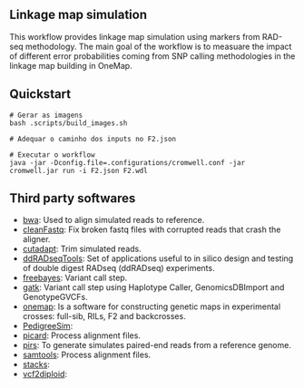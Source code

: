 ## Linkage map simulation

This workflow provides linkage map simulation using markers from RAD-seq methodology. The main goal of the workflow is to measuare the impact of different error probabilities coming from SNP calling methodologies in the linkage map building in OneMap.

## Quickstart

```
# Gerar as imagens
bash .scripts/build_images.sh

# Adequar o caminho dos inputs no F2.json

# Executar o workflow
java -jar -Dconfig.file=.configurations/cromwell.conf -jar cromwell.jar run -i F2.json F2.wdl
```

## Third party softwares

- [bwa](https://github.com/lh3/bwa): Used to align simulated reads to reference.
- [cleanFastq](https://github.com/davidvi/cleanFastq): Fix broken fastq files with corrupted reads that crash the aligner.
- [cutadapt](https://github.com/marcelm/cutadapt): Trim simulated reads.
- [ddRADseqTools](https://github.com/GGFHF/ddRADseqTools): Set of applications useful to in silico design and testing of double digest RADseq (ddRADseq) experiments.
- [freebayes](https://github.com/ekg/freebayes): Variant call step.
- [gatk](https://github.com/broadinstitute/gatk): Variant call step using Haplotype Caller, GenomicsDBImport and GenotypeGVCFs.
- [onemap](https://github.com/augusto-garcia/onemap): Is a software for constructing genetic maps in experimental crosses: full-sib, RILs, F2 and backcrosses. 
- [PedigreeSim](https://github.com/PBR/pedigreeSim?files=1):
- [picard](https://github.com/broadinstitute/picard): Process alignment files.
- [pirs](https://github.com/galaxy001/pirs): To generate simulates paired-end reads from a reference genome.
- [samtools](https://github.com/samtools/samtools): Process alignment files.
- [stacks]():
- [vcf2diploid](https://github.com/abyzovlab/vcf2diploid):
